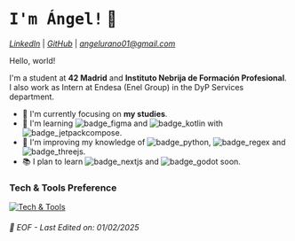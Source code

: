 <h1>
  <samp>I'm <b>Ángel</b>!</samp> 👋
</h2>

*[LinkedIn](https://www.linkedin.com/in/angel-garcia-beltran/ "Ángel García Beltrán")* \| *[GitHub](https://github.com/angelurano)* \| *angelurano01@gmail.com*

Hello, world!

I'm a student at **42 Madrid** and **Instituto Nebrija de Formación Profesional**. I also work as Intern at Endesa (Enel Group) in the DyP Services department.

- 🎯 I'm currently focusing on **my studies**.
- 🌱 I'm learning ![badge_figma] and ![badge_kotlin] with ![badge_jetpackcompose].
- 🚀 I'm improving my knowledge of ![badge_python], ![badge_regex] and ![badge_threejs].
- 📚 I plan to learn ![badge_nextjs] and ![badge_godot] soon.

### Tech & Tools Preference

[![Tech & Tools](https://skillicons.dev/icons?i=html,css,js,ts,react,astro,threejs,tailwind,nodejs,bun,vite,express,c,py,php,git,vscode,vim,bash,docker,regex,windows,linux,notion,github,vercel#gh-dark-mode-only)](https://skillicons.dev)

<!-- TODO
<details align="left">
<table style="border-color: transparent;" cellspacing=0>
  <tr>
    <td valign="center" width="60%"></td>
  </tr>
</table>
</details>
-->


###### 💾 EOF - Last Edited on: 01/02/2025

<!-- Badges from shields.io -->

[badge_figma]: https://img.shields.io/badge/-Figma-F24E1E?style=flat&logo=figma&logoColor=white
[badge_kotlin]: https://img.shields.io/badge/-Kotlin-62056f?style=flat&logo=kotlin&logoColor=white(https://kotlinlang.org/)
[badge_jetpackcompose]: https://img.shields.io/badge/-Jetpack_Compose-6200EE?style=flat&logo=android&logoColor=white(https://developer.android.com/jetpack/compose)
<!--regex has no image/logo, so I use "(.*)" text -->
[badge_regex]: https://img.shields.io/badge/%28.%2A%29_Regex-1a2c42?style=flat&logoColor=315eb9
[badge_nextjs]: https://img.shields.io/badge/-Next.js-000000?style=flat&logo=next.js&logoColor=white
[badge_godot]: https://img.shields.io/badge/-Godot-53a4e0?style=flat&logo=godot-engine&logoColor=white
[badge_threejs]: https://img.shields.io/badge/-Three.js-f7f7f7?style=flat&logo=three.js&logoColor=000000
[badge_python]: https://img.shields.io/badge/-Python-3773a5?style=flat&logo=python&logoColor=ffce3e

